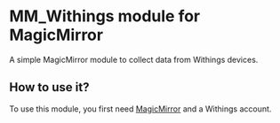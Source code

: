 # MM_Withings module for MagicMirror

A simple MagicMirror module to collect data from Withings devices.

## How to use it?                                                                                                                                           

To use this module, you first need [MagicMirror](https://github.com/MichMich/MagicMirror) and a Withings account.
 
